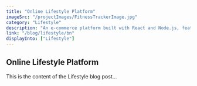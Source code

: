 ```yaml
---
title: "Online Lifestyle Platform"
imageSrc: "/projectImages/FitnessTrackerImage.jpg"
category: "Lifestyle"
description: "An e-commerce platform built with React and Node.js, featuring product listings, product searching, shopping cart, and checkout."
link: "/blog/lifestyle/bn"
displayInto: ["Lifestyle"]
---
```


## Online Lifestyle Platform

This is the content of the Lifestyle blog post...
